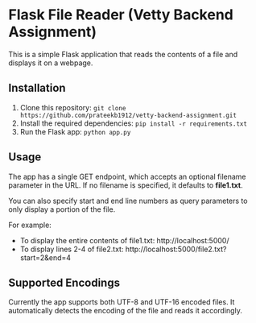 # Flask File Reader (Vetty Backend Assignment)

This is a simple Flask application that reads the contents of a file and displays it on a webpage.

## Installation

1. Clone this repository: `git clone https://github.com/prateekb1912/vetty-backend-assignment.git`
2. Install the required dependencies: `pip install -r requirements.txt`
3. Run the Flask app: `python app.py`

## Usage

The app has a single GET endpoint, which accepts an optional filename parameter in the URL. If no filename is specified, it defaults to **file1.txt**.

You can also specify start and end line numbers as query parameters to only display a portion of the file.

For example:

- To display the entire contents of file1.txt: http://localhost:5000/
- To display lines 2-4 of file2.txt: http://localhost:5000/file2.txt?start=2&end=4

## Supported Encodings

Currently the app supports both UTF-8 and UTF-16 encoded files.
It automatically detects the encoding of the file and reads it accordingly.
